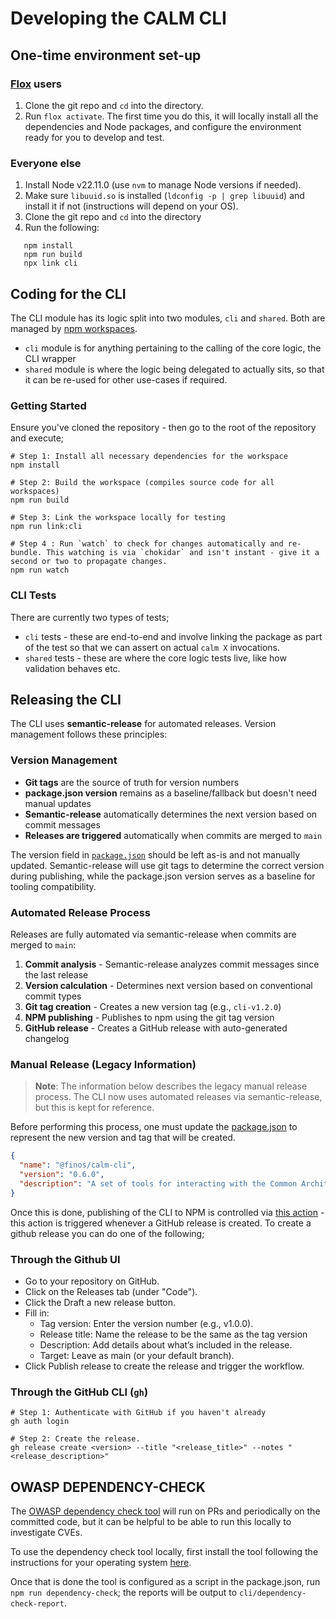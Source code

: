# Developing the CALM CLI

## One-time environment set-up

### [Flox](https://flox.dev) users

1. Clone the git repo and `cd` into the directory.
1. Run `flox activate`. The first time you do this, it will locally install all the dependencies and Node packages, and configure the environment ready for you to develop and test.

### Everyone else

1. Install Node v22.11.0 (use `nvm` to manage Node versions if needed).
1. Make sure `libuuid.so` is installed (`ldconfig -p | grep libuuid`) and install it if not (instructions will depend on your OS).
1. Clone the git repo and `cd` into the directory
1. Run the following:

```shell
   npm install
   npm run build
   npx link cli
```

## Coding for the CLI

The CLI module has its logic split into two modules, `cli` and `shared`. Both are managed by [npm workspaces](https://docs.npmjs.com/cli/v8/using-npm/workspaces).

- `cli` module is for anything pertaining to the calling of the core logic, the CLI wrapper
- `shared` module is where the logic being delegated to actually sits, so that it can be re-used for other use-cases if required.

### Getting Started

Ensure you've cloned the repository - then go to the root of the repository and execute;

```shell
# Step 1: Install all necessary dependencies for the workspace
npm install

# Step 2: Build the workspace (compiles source code for all workspaces)
npm run build

# Step 3: Link the workspace locally for testing
npm run link:cli

# Step 4 : Run `watch` to check for changes automatically and re-bundle. This watching is via `chokidar` and isn't instant - give it a second or two to propagate changes.
npm run watch
```

### CLI Tests

There are currently two types of tests;

- `cli` tests - these are end-to-end and involve linking the package as part of the test so that we can assert on actual `calm X` invocations.
- `shared` tests - these are where the core logic tests live, like how validation behaves etc.

## Releasing the CLI

The CLI uses **semantic-release** for automated releases. Version management follows these principles:

### Version Management

- **Git tags** are the source of truth for version numbers
- **package.json version** remains as a baseline/fallback but doesn't need manual updates
- **Semantic-release** automatically determines the next version based on commit messages
- **Releases are triggered** automatically when commits are merged to `main`

The version field in [`package.json`](package.json) should be left as-is and not manually updated. Semantic-release will use git tags to determine the correct version during publishing, while the package.json version serves as a baseline for tooling compatibility.

### Automated Release Process

Releases are fully automated via semantic-release when commits are merged to `main`:

1. **Commit analysis** - Semantic-release analyzes commit messages since the last release
2. **Version calculation** - Determines next version based on conventional commit types
3. **Git tag creation** - Creates a new version tag (e.g., `cli-v1.2.0`)
4. **NPM publishing** - Publishes to npm using the git tag version
5. **GitHub release** - Creates a GitHub release with auto-generated changelog

### Manual Release (Legacy Information)

> **Note**: The information below describes the legacy manual release process. The CLI now uses automated releases via semantic-release, but this is kept for reference.

Before performing this process, one must update the [package.json](package.json) to represent the new version and tag that will be created.

```json
{
  "name": "@finos/calm-cli",
  "version": "0.6.0",
  "description": "A set of tools for interacting with the Common Architecture Language Model (CALM)"
}
```

Once this is done, publishing of the CLI to NPM is controlled via [this action](https://github.com/finos/architecture-as-code/blob/main/.github/workflows/publish-cli-to-npm.yml) - this action is triggered whenever a GitHub release is created. To create a github release you can do one of the following;

### Through the Github UI

- Go to your repository on GitHub.
- Click on the Releases tab (under "Code").
- Click the Draft a new release button.
- Fill in:
  - Tag version: Enter the version number (e.g., v1.0.0).
  - Release title: Name the release to be the same as the tag version
  - Description: Add details about what’s included in the release.
  - Target: Leave as main (or your default branch).
- Click Publish release to create the release and trigger the workflow.

### Through the GitHub CLI (`gh`)

```shell
# Step 1: Authenticate with GitHub if you haven't already
gh auth login

# Step 2: Create the release.
gh release create <version> --title "<release_title>" --notes "<release_description>"
```

## OWASP DEPENDENCY-CHECK

The [OWASP dependency check tool](https://jeremylong.github.io/DependencyCheck/) will run on PRs and periodically on the committed code, but it can be helpful to be able to run this locally to investigate CVEs.

To use the dependency check tool locally, first install the tool following the instructions for your operating system [here](https://jeremylong.github.io/DependencyCheck/dependency-check-cli/index.html).

Once that is done the tool is configured as a script in the package.json, run `npm run dependency-check`; the reports will be output to `cli/dependency-check-report`.
